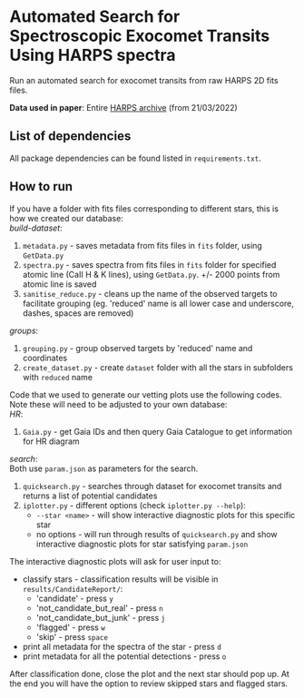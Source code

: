 Automated Search for Spectroscopic Exocomet Transits
Using HARPS spectra
===

Run an automated search for exocomet transits from raw HARPS 2D fits files.

**Data used in paper**: Entire [HARPS archive](http://archive.eso.org/wdb/wdb/adp/phase3_main/form) (from 21/03/2022)  

**List of dependencies**
---
All package dependencies can be found listed in `requirements.txt`.

**How to run**
---
If you have a folder with fits files corresponding to different stars, this is how we created our database:  
_build-dataset_:  
1. `metadata.py` - saves metadata from fits files in `fits` folder, using `GetData.py`
2. `spectra.py` - saves spectra from fits files in `fits` folder for specified atomic line (CaII H & K lines), using `GetData.py`. +/- 2000 points from atomic line is saved
3. `sanitise_reduce.py` - cleans up the name of the observed targets to facilitate grouping (eg. 'reduced' name is all lower case and underscore, dashes, spaces are removed)

_groups_:  
1.  `grouping.py` - group observed targets by 'reduced' name and coordinates  
2.  `create_dataset.py` - create `dataset` folder with all the stars in subfolders with `reduced` name  


Code that we used to generate our vetting plots use the following codes. Note these will need to be adjusted to your own database:  
_HR_:  
1. `Gaia.py` - get Gaia IDs and then query Gaia Catalogue to get information for HR diagram

_search_:  
Both use `param.json` as parameters for the search.  
1. `quicksearch.py` - searches through dataset for exocomet transits and returns a list of potential candidates  
2. `iplotter.py` - different options (check `iplotter.py --help`):  
    - `--star <name>` - will show interactive diagnostic plots for this specific star  
    - no options - will run through results of `quicksearch.py` and show interactive diagnostic plots for star satisfying `param.json`

The interactive diagnostic plots will ask for user input to:
- classify stars - classification results will be visible in `results/CandidateReport/`:  
    - 'candidate' - press `y`  
    - 'not_candidate_but_real' - press `n`  
    - 'not_candidate_but_junk' - press `j`  
    - 'flagged' - press `w`  
    - 'skip' - press `space`  
- print all metadata for the spectra of the star - press `d`
- print metadata for all the potential detections - press `o`

After classification done, close the plot and the next star should pop up. At the end you will have the option to review skipped stars and flagged stars.
